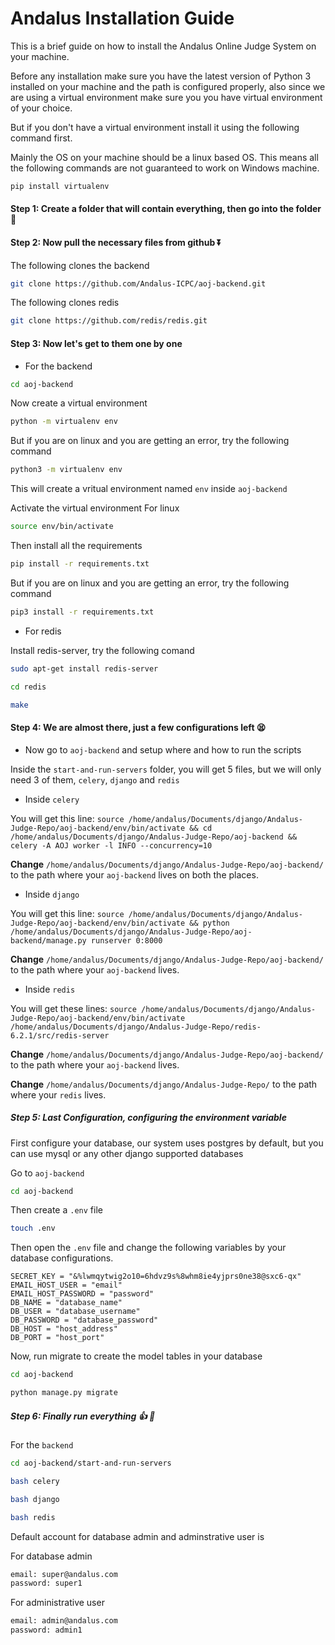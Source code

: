 # Andalus Installation Guide

This is a brief guide on how to install the Andalus Online Judge System on your machine.

Before any installation make sure you have the latest version of Python 3 installed on your machine and the path is configured properly, also since we are using a virtual environment make sure you you have virtual environment of your choice.

But if you don't have a virtual environment install it using the following command first.

Mainly the OS on your machine should be a linux based OS. This means all the following commands are not guaranteed to work on Windows machine.
```sh
pip install virtualenv
```

#### Step 1: Create a folder that will contain everything, then go into the folder :file_folder:

#### Step 2: Now pull the necessary files from github :arrow_double_down:

The following clones the backend
```sh
git clone https://github.com/Andalus-ICPC/aoj-backend.git
```

The following clones redis
```sh
git clone https://github.com/redis/redis.git
```

#### Step 3: Now let's get to them one by one

- For the backend

```sh
cd aoj-backend
```

Now create a virtual environment
```sh
python -m virtualenv env
```
But if you are on linux and you are getting an error, try the following command
```sh
python3 -m virtualenv env
```
This will create a vritual environment named `env` inside `aoj-backend`

Activate the virtual environment
For linux
```sh
source env/bin/activate
```

Then install all the requirements
```sh
pip install -r requirements.txt
```
But if you are on linux and you are getting an error, try the following command
```sh
pip3 install -r requirements.txt
```

- For redis

Install redis-server, try the following comand
```sh
sudo apt-get install redis-server
```

```sh
cd redis
```

```sh
make
```

#### Step 4: We are almost there, just a few configurations left :tired_face:

- Now go to `aoj-backend` and setup where and how to run the scripts

Inside the `start-and-run-servers` folder, you will get 5 files, but we will only need 3 of them, `celery`, `django` and `redis`

- Inside `celery`

You will get this line: `source /home/andalus/Documents/django/Andalus-Judge-Repo/aoj-backend/env/bin/activate && cd /home/andalus/Documents/django/Andalus-Judge-Repo/aoj-backend && celery -A AOJ worker -l INFO --concurrency=10`

**Change** `/home/andalus/Documents/django/Andalus-Judge-Repo/aoj-backend/` to the path where your `aoj-backend` lives on both the places.

- Inside `django`

You will get this line: `source /home/andalus/Documents/django/Andalus-Judge-Repo/aoj-backend/env/bin/activate && python /home/andalus/Documents/django/Andalus-Judge-Repo/aoj-backend/manage.py runserver 0:8000`

**Change** `/home/andalus/Documents/django/Andalus-Judge-Repo/aoj-backend/` to the path where your `aoj-backend` lives.


- Inside `redis`

You will get these lines: 
`source /home/andalus/Documents/django/Andalus-Judge-Repo/aoj-backend/env/bin/activate 
/home/andalus/Documents/django/Andalus-Judge-Repo/redis-6.2.1/src/redis-server`

**Change** `/home/andalus/Documents/django/Andalus-Judge-Repo/aoj-backend/` to the path where your `aoj-backend` lives.

**Change** `/home/andalus/Documents/django/Andalus-Judge-Repo/` to the path where your `redis` lives.


##### Step 5: Last Configuration, configuring the environment variable
First configure your database, our system uses postgres by default, but you can use mysql or any other django supported databases

Go to `aoj-backend`
```sh
cd aoj-backend
```

Then create a `.env` file
```sh
touch .env
```

Then open the `.env` file and change the following variables by your database configurations.

```
SECRET_KEY = "&%lwmqytwig2o10=6hdvz9s%8whm8ie4yjprs0ne38@sxc6-qx"
EMAIL_HOST_USER = "email"
EMAIL_HOST_PASSWORD = "password"
DB_NAME = "database_name"
DB_USER = "database_username"
DB_PASSWORD = "database_password"
DB_HOST = "host_address"
DB_PORT = "host_port"
```

Now, run migrate to create the model tables in your database

```sh
cd aoj-backend
```

```sh
python manage.py migrate
```

##### Step 6: Finally run everything :thumbsup: :rocket:

For the `backend`
```sh
cd aoj-backend/start-and-run-servers
```

```sh
bash celery
```

```sh
bash django
```

```sh
bash redis
```

Default account for database admin and adminstrative user is

For database admin
```sh
email: super@andalus.com
password: super1
```

For administrative user
```sh
email: admin@andalus.com
password: admin1
```
